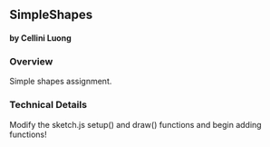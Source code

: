 ## SimpleShapes
#### by Cellini Luong



### Overview
Simple shapes assignment.


### Technical Details

Modify the sketch.js setup() and draw() functions and begin adding functions!